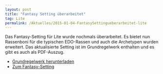 ```yaml
---
layout: post
title: "Fantasy Setting überarbeitet"
tag: Lite
permalink: /Aktuelles/2015-01-04-FantasySettingueberarbeitet-lite
---
```


Das Fantasy-Setting für Lite wurde nochmals überarbeitet. Es bietet nun Rassenboni für die typischen EDO-Rassen und auch die Archetypen wurden erweitert. Das aktualisierte Setting ist im Grundregelwerk enthalten und es gibt es auch als PDF-Auszug.

- [Grundregelwerk herunterladen](https://lite.jcgames.de/Publikationen/)
- [Zum Fantasy-Setting](https://lite.jcgames.de/Settings/Fantasy/)
